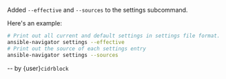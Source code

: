 Added `--effective` and `--sources` to the settings subcommand.

Here's an example:

```bash
# Print out all current and default settings in settings file format.
ansible-navigator settings --effective
# Print out the source of each settings entry
ansible-navigator settings --sources
```

-- by {user}`cidrblock`
